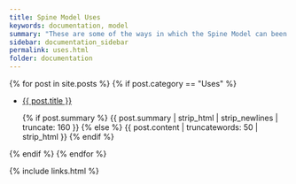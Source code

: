 ```yaml
---
title: Spine Model Uses
keywords: documentation, model
summary: "These are some of the ways in which the Spine Model can been useful..."
sidebar: documentation_sidebar
permalink: uses.html
folder: documentation
---
```


<div class="home">
    {% for post in site.posts %}
        {% if post.category == "Uses" %}
        <ul>
            <li>
                <a class="post-link" href="{{ post.url | remove: "/" }}">{{ post.title }}</a>
                <p>{% if post.summary %} {{ post.summary | strip_html | strip_newlines | truncate: 160 }} {% else %} {{ post.content | truncatewords: 50 | strip_html }} {% endif %}</p>
            </li>
        </ul>
        {% endif %}
    {% endfor %}
</div>

{% include links.html %}
